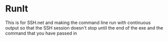 # RunIt
This is for SSH.net and making the command line run with continuous output so that the SSH session doesn't stop until the end of the exe and the command that you have passed in 
